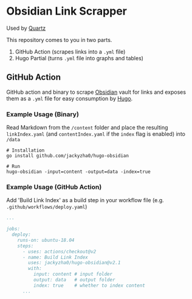# Obsidian Link Scrapper
Used by [Quartz](https://github.com/jackyzha0/quartz)

This repository comes to you in two parts.

1. GitHub Action (scrapes links into a `.yml` file)
2. Hugo Partial (turns `.yml` file into graphs and tables)

## GitHub Action
GitHub action and binary to scrape [Obsidian](http://obsidian.md/) vault for links and exposes them as a `.yml` file for easy consumption by [Hugo](https://gohugo.io/).
### Example Usage (Binary)
Read Markdown from the `/content` folder and place the resulting `linkIndex.yaml` (and `contentIndex.yaml` if the `index` flag is enabled) into `/data`

```shell
# Installation
go install github.com/jackyzha0/hugo-obsidian

# Run
hugo-obsidian -input=content -output=data -index=true
```

### Example Usage (GitHub Action)

Add 'Build Link Index' as a build step in your workflow file (e.g. `.github/workflows/deploy.yaml`)
```yaml
...

jobs:
  deploy:
    runs-on: ubuntu-18.04
    steps:
      - uses: actions/checkout@v2
      - name: Build Link Index
        uses: jackyzha0/hugo-obsidian@v2.1
        with:
          input: content # input folder
          output: data   # output folder
          index: true    # whether to index content
      ...
```
